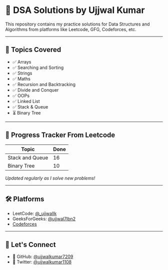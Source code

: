 # 🧠 DSA Solutions by Ujjwal Kumar

This repository contains my practice solutions for Data Structures and Algorithms from platforms like Leetcode, GFG, Codeforces, etc.

---

## 📁 Topics Covered

- ✅ Arrays
- ✅ Searching and Sorting
- ✅ Strings
- ✅ Maths
- ✅ Recursion and Backtracking
- ✅ Divide and Conquer
- ✅ OOPs
- ✅ Linked List
- ✅ Stack & Queue
- ⏳ Binary Tree

---

## 📌 Progress Tracker From Leetcode

| Topic | Done |
|-------|------|
| Stack and Queue | 16 |
| Binary Tree | 10 |

_Updated regularly as I solve new problems!_

---

## 🛠 Platforms

- LeetCode: [@_ujjwallk](https://leetcode.com/u/_ujjwallk/)  
- GeeksForGeeks: [@ujjwal7lbn2](https://www.geeksforgeeks.org/user/ujjwal7lbn2/)  
- [Codeforces](https://codeforces.com/)  

---

## 🔗 Let's Connect

- 💼 GitHub: [@ujjwalkumar7209](https://github.com/ujjwalkumar7209)
- 🧠 Twitter: [@ujjwalkumar1108](https://x.com/ujjwalkumar1108)
